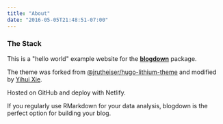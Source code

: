 ```yaml
---
title: "About"
date: "2016-05-05T21:48:51-07:00"
---
```


### The Stack

This is a "hello world" example website for the [**blogdown**](https://github.com/rstudio/blogdown) package. 

The theme was forked from [@jrutheiser/hugo-lithium-theme](https://github.com/jrutheiser/hugo-lithium-theme) and modified by [Yihui Xie](https://github.com/yihui/hugo-lithium).

Hosted on GitHub and deploy with Netlify. 

If you regularly use RMarkdown for your data analysis, blogdown is the perfect option for building your blog. 